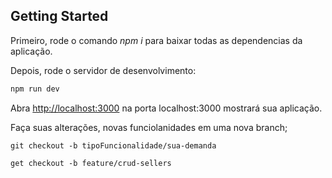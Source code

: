 ## Getting Started

Primeiro, rode o comando *npm i* para baixar todas as dependencias da aplicação.

Depois, rode o servidor de desenvolvimento:

```bash
npm run dev
```

Abra [http://localhost:3000](http://localhost:3000) na porta localhost:3000 mostrará sua aplicação.

Faça suas alterações, novas funciolanidades em uma nova branch;

```
git checkout -b tipoFuncionalidade/sua-demanda

get checkout -b feature/crud-sellers
```


